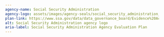 ```yaml
---
agency-name: Social Security Administration
agency-logo: assets/images/agency-seals/social_security_administration_seal.png
plan-link: https://www.ssa.gov/data/data_governance_board/Evidence%20Act%20Evaluation%20Policy%20-%20September%202020.pdf
alt: Social Security Administration agency logo
aria-label: Social Security Administration Agency Evaluation Plan
---
```




